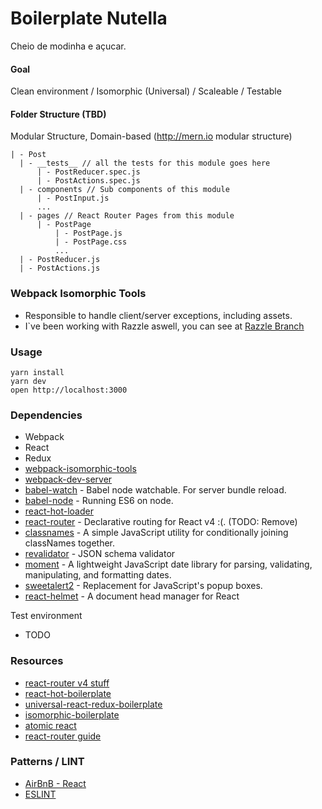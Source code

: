 Boilerplate Nutella
=====================

Cheio de modinha e açucar.

#### Goal
Clean environment / Isomorphic (Universal) / Scaleable / Testable

#### Folder Structure (TBD)
Modular Structure, Domain-based (http://mern.io modular structure)
```
| - Post
  | - __tests__ // all the tests for this module goes here
      | - PostReducer.spec.js
      | - PostActions.spec.js
  | - components // Sub components of this module
      | - PostInput.js
      ...
  | - pages // React Router Pages from this module
      | - PostPage
          | - PostPage.js
          | - PostPage.css
          ...
  | - PostReducer.js
  | - PostActions.js
```

### Webpack Isomorphic Tools
- Responsible to handle client/server exceptions, including assets.
- I`ve been working with Razzle aswell, you can see at [Razzle Branch](https://github.com/pedrobj/boilerplate-nutella/tree/razzle)

### Usage
```
yarn install
yarn dev
open http://localhost:3000
```

### Dependencies
* Webpack
* React
* Redux
* [webpack-isomorphic-tools](https://github.com/catamphetamine/webpack-isomorphic-tools)
* [webpack-dev-server](https://github.com/webpack/webpack-dev-server)
* [babel-watch](https://github.com/kmagiera/babel-watch) - Babel node watchable. For server bundle reload.
* [babel-node](https://babeljs.io/docs/usage/cli) - Running ES6 on node.
* [react-hot-loader](https://github.com/gaearon/react-hot-loader)
* [react-router](https://github.com/ReactTraining/react-router) - Declarative routing for React v4 :(. (TODO: Remove)
* [classnames](https://github.com/JedWatson/classnames) - A simple JavaScript utility for conditionally joining classNames together. 
* [revalidator](https://github.com/flatiron/revalidator) - JSON schema validator
* [moment](https://github.com/moment/moment) - A lightweight JavaScript date library for parsing, validating, manipulating, and formatting dates.
* [sweetalert2](https://github.com/limonte/sweetalert2) - Replacement for JavaScript's popup boxes.
* [react-helmet](https://github.com/nfl/react-helmet) - A document head manager for React

Test environment
* TODO

### Resources
* [react-router v4 stuff](https://reacttraining.com/react-router)
* [react-hot-boilerplate](https://github.com/gaearon/react-hot-boilerplate)
* [universal-react-redux-boilerplate](https://github.com/CrocoDillon/universal-react-redux-boilerplate)
* [isomorphic-boilerplate](https://github.com/mtmr0x/isomorphic-boilerplate)
* [atomic react](https://github.com/diegohaz/arc)
* [react-router guide](https://reacttraining.com/react-router/web/example/route-config)

### Patterns / LINT
* [AirBnB - React](https://github.com/airbnb/javascript/blob/master/react/README.md)
* [ESLINT](https://github.com/eslint/eslint)
